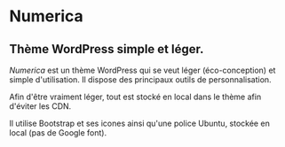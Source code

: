 # Numerica


## Thème WordPress simple et léger.


*Numerica* est un thème WordPress qui se veut léger (éco-conception) et simple d'utilisation.
Il dispose des principaux outils de personnalisation.


Afin d'être vraiment léger, tout est stocké en local dans le thème afin d'éviter les CDN.


Il utilise Bootstrap et ses icones ainsi qu'une police Ubuntu, stockée en local (pas de Google font).
